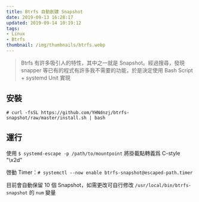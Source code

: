 ```yaml
---
title: Btrfs 自動創建 Snapshot
date: 2019-09-13 16:28:17
updated: 2019-09-14 10:19:12
tags: 
- Linux
- Btrfs
thumbnail: /img/thumbnails/btrfs.webp
---
```


> Btrfs 有許多吸引人的特性，其中之一就是 Snapshot。經過搜尋，發現 snapper 等已有的程式有許多我不需要的功能，於是決定使用 Bash Script + systemd Unit 實現

## 安裝

`# curl -fsSL https://github.com/YHNdnzj/btrfs-snapshot/raw/master/install.sh | bash`

## 運行

使用 `$ systemd-escape -p /path/to/mountpoint` 將掛載點轉義爲 C-style "\x2d"

啓動 Timer：`# systemctl --now enable btrfs-snapshot@escaped-path.timer`

目前會自動保留 10 個 Snapshot，如需更改可自行修改 `/usr/local/bin/btrfs-snapshot` 的 `num` 變量

